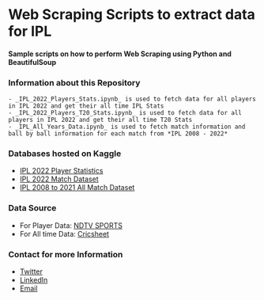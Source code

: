 # Web Scraping Scripts to extract data for IPL
#### Sample scripts on how to perform Web Scraping using Python and BeautifulSoup
 
 ### Information about this Repository
    - _IPL_2022_Players_Stats.ipynb_ is used to fetch data for all players in IPL 2022 and get their all time IPL Stats
    - _IPL_2022_Players_T20_Stats.ipynb_ is used to fetch data for all players in IPL 2022 and get their all time T20 Stats
    - _IPL_All_Years_Data.ipynb_ is used to fetch match information and ball by ball information for each match from *IPL 2008 - 2022*
 
 
 ### Databases hosted on Kaggle
 - [IPL 2022 Player Statistics](https://www.kaggle.com/datasets/vora1011/ipl-2022-player-statistics)
 - [IPL 2022 Match Dataset](https://www.kaggle.com/datasets/vora1011/ipl-2022-match-dataset)
 - [IPL 2008 to 2021 All Match Dataset](https://www.kaggle.com/datasets/vora1011/ipl-2008-to-2021-all-match-dataset)


### Data Source
- For Player Data:  [NDTV SPORTS](https://sports.ndtv.com/ipl-2022/auction/teamsquad)
- For All time Data: [Cricsheet](https://cricsheet.org/)

### Contact for more Information
- [Twitter](https://twitter.com/sahilvora1011)
- [LinkedIn](https://www.linkedin.com/in/sahil-vora/)
- [Email](mailto:sahilvora0409@gmail.com)

